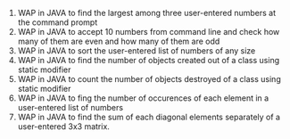 1) WAP in JAVA to find the largest among three user-entered numbers at the command prompt
2) WAP in JAVA to accept 10 numbers from command line and check how many of them are even and how many of them are odd
3) WAP in JAVA to sort the user-entered list of numbers of any size
4) WAP in JAVA to find the number of objects created out of a class using static modifier
5) WAP in JAVA to count the number of objects destroyed of a class using static modifier
6) WAP in JAVA to fing the number of occurences of each element in a user-entered list of numbers
7) WAP in JAVA to find the sum of each diagonal elements separately of a user-entered 3x3 matrix.
